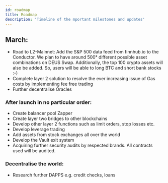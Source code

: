 ```yaml
---
id: roadmap
title: Roadmap
description: 'Timeline of the mportant milestones and updates'
---
```



## March:


- Road to L2-Mainnet: Add the S&P 500 data feed from finnhub.io to the Conductor. We plan to have around 500² different possible asset combinations on DEUS Swap. Additionally, the top 100 crypto assets will also be added. So, users will be able to long BTC and short bank stocks :-)
- Complete layer 2 solution to resolve the ever increasing issue of Gas costs by implementing fee free trading
- Further decentralise Oracles 

### After launch in no particular order:

- Create balancer pool Zapper
- Create layer two bridges to other blockchains
- Develop other layer 2 functions such as limit orders, stop losses etc.
- Develop leverage trading
- Add assets from stock exchanges all over the world
- Develop the Vault exit system
- Acquiring further security audits by respected brands. All contracts used will be audited.

### Decentralise the world:

- Research further DAPPS  e.g. credit checks, loans

